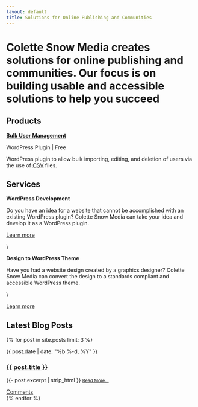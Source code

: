 ```yaml
---
layout: default
title: Solutions for Online Publishing and Communities
---
```

# Colette Snow Media creates solutions for online publishing and communities. Our focus is on building usable and accessible solutions to help you succeed

## Products

<div class="latest-products">

<div class="product">

<p class="product-title"><a href="/products/bulk-user-management"><strong>Bulk User Management</strong></a></p>
<p class="csm_price">WordPress Plugin | Free</p>

<p>WordPress plugin to allow bulk importing, editing, and deletion of users via the use of <abbr title="Comma Separated Value">CSV</abbr> files.</p>
</div>
</div>

## Services

<div class="latest-products">

<div class="product">

<p class="product-title"><strong>WordPress Development</strong></p>
<p>Do you have an idea for a website that cannot be accomplished with an existing WordPress plugin? Colette Snow Media can take your idea and develop it as a WordPress plugin.</p>

<p><a href="/services/#custom-wordpress-plugin-development">Learn more</a></p>
</div>\
<div class="product">

<p class="product-title"><strong>Design to WordPress Theme</strong></p>
<p>Have you had a website design created by a graphics designer? Colette Snow Media can convert the design to a standards compliant and accessible WordPress theme.</p>\
<p><a href="/services/#design-to-wordpress-theme-conversion">Learn more</a></p>
</div>
</div>

## Latest Blog Posts

<div class="latest-posts">
{% for post in site.posts limit: 3 %}
  <article class="post">
    <div class="post_details">
        <p>{{ post.date | date: "%b %-d, %Y" }}</p>
        <h3 class="entry-title">
            <a class="post-link" href="{{ post.url | prepend: site.baseurl }}">{{ post.title }}</a>
        </h3>
        <p>{{- post.excerpt | strip_html }}  <small><a href="{{ post.url | prepend: site.baseurl }}">Read More&hellip;</a></small></p>
        <div class="post_meta"><a href="{{ post.url | prepend: site.baseurl }}#disqus_thread">Comments</a></div>
    </div>

  </article> 
{% endfor %}
</div>
